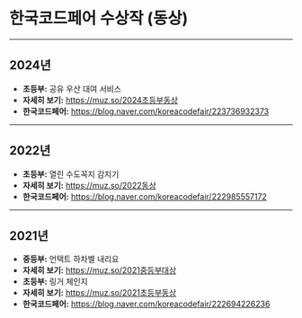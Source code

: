 # 한국코드페어 수상작 (동상)

---

## 2024년

* **초등부:** 공유 우산 대여 서비스
* **자세히 보기:** https://muz.so/2024초등부동상
* **한국코드페어:** https://blog.naver.com/koreacodefair/223736932373

---

## 2022년

* **초등부:** 열린 수도꼭지 감지기
* **자세히 보기:** https://muz.so/2022동상
* **한국코드페어:** https://blog.naver.com/koreacodefair/222985557172

---

## 2021년

* **중등부:** 언택트 하차벨 내리요
* **자세히 보기:** https://muz.so/2021중등부대상
* **초등부:** 링거 체인지
* **자세히 보기:** https://muz.so/2021초등부동상
* **한국코드페어:** https://blog.naver.com/koreacodefair/222694226236

